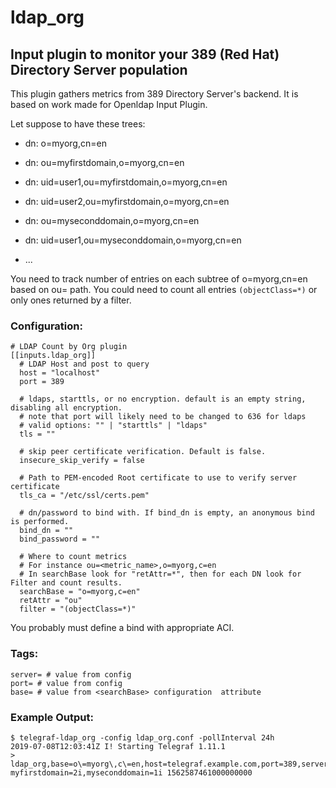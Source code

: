 # ldap_org
## Input plugin to monitor your 389 (Red Hat) Directory Server population

This plugin gathers metrics from 389 Directory Server's backend. It is based on work made for Openldap Input Plugin.

Let suppose to have these trees:

- dn: o=myorg,cn=en

- dn: ou=myfirstdomain,o=myorg,cn=en

- 	dn: uid=user1,ou=myfirstdomain,o=myorg,cn=en

- 	dn: uid=user2,ou=myfirstdomain,o=myorg,cn=en

- dn: ou=myseconddomain,o=myorg,cn=en

- 	dn: uid=user1,ou=myseconddomain,o=myorg,cn=en

- ...

You need to track number of entries on each subtree of o=myorg,cn=en based on ou=<domain> path.
You could need to count all entries `(objectClass=*)` or only ones returned by a filter.

### Configuration:
```
# LDAP Count by Org plugin
[[inputs.ldap_org]]
  # LDAP Host and post to query
  host = "localhost"
  port = 389

  # ldaps, starttls, or no encryption. default is an empty string, disabling all encryption.
  # note that port will likely need to be changed to 636 for ldaps
  # valid options: "" | "starttls" | "ldaps"
  tls = ""

  # skip peer certificate verification. Default is false.
  insecure_skip_verify = false

  # Path to PEM-encoded Root certificate to use to verify server certificate
  tls_ca = "/etc/ssl/certs.pem"

  # dn/password to bind with. If bind_dn is empty, an anonymous bind is performed.
  bind_dn = ""
  bind_password = ""

  # Where to count metrics
  # For instance ou=<metric_name>,o=myorg,c=en
  # In searchBase look for "retAttr=*", then for each DN look for Filter and count results.
  searchBase = "o=myorg,c=en"
  retAttr = "ou"
  filter = "(objectClass=*)"
```
You probably must define a bind with appropriate ACI.

### Tags:

    server= # value from config
    port= # value from config
    base= # value from <searchBase> configuration  attribute
    
### Example Output:

```
$ telegraf-ldap_org -config ldap_org.conf -pollInterval 24h
2019-07-08T12:03:41Z I! Starting Telegraf 1.11.1
> ldap_org,base=o\=myorg\,c\=en,host=telegraf.example.com,port=389,server=ldap.example.com myfirstdomain=2i,myseconddomain=1i 1562587461000000000
```
